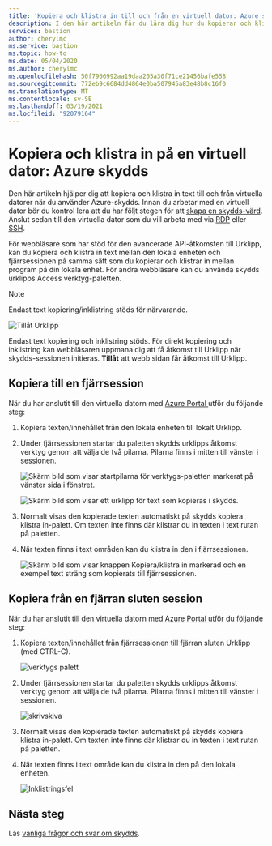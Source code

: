 ```yaml
---
title: 'Kopiera och klistra in till och från en virtuell dator: Azure skydds'
description: I den här artikeln får du lära dig hur du kopierar och klistrar in till och från en virtuell Azure-dator med skydds.
services: bastion
author: cherylmc
ms.service: bastion
ms.topic: how-to
ms.date: 05/04/2020
ms.author: cherylmc
ms.openlocfilehash: 50f7906992aa19daa205a30f71ce21456bafe558
ms.sourcegitcommit: 772eb9c6684dd4864e0ba507945a83e48b8c16f0
ms.translationtype: MT
ms.contentlocale: sv-SE
ms.lasthandoff: 03/19/2021
ms.locfileid: "92079164"
---
```

# <a name="copy-and-paste-to-a-virtual-machine-azure-bastion"></a>Kopiera och klistra in på en virtuell dator: Azure skydds

Den här artikeln hjälper dig att kopiera och klistra in text till och från virtuella datorer när du använder Azure-skydds. Innan du arbetar med en virtuell dator bör du kontrol lera att du har följt stegen för att [skapa en skydds-värd](./tutorial-create-host-portal.md). Anslut sedan till den virtuella dator som du vill arbeta med via [RDP](bastion-connect-vm-rdp.md) eller [SSH](bastion-connect-vm-ssh.md).

För webbläsare som har stöd för den avancerade API-åtkomsten till Urklipp, kan du kopiera och klistra in text mellan den lokala enheten och fjärrsessionen på samma sätt som du kopierar och klistrar in mellan program på din lokala enhet. För andra webbläsare kan du använda skydds urklipps Access verktyg-paletten.

>[!NOTE]
>Endast text kopiering/inklistring stöds för närvarande.
>

   ![Tillåt Urklipp](./media/bastion-vm-manage/allow.png)

Endast text kopiering och inklistring stöds. För direkt kopiering och inklistring kan webbläsaren uppmana dig att få åtkomst till Urklipp när skydds-sessionen initieras. **Tillåt** att webb sidan får åtkomst till Urklipp.

## <a name="copy-to-a-remote-session"></a><a name="to"></a>Kopiera till en fjärrsession

När du har anslutit till den virtuella datorn med [Azure Portal ](https://portal.azure.com)utför du följande steg:

1. Kopiera texten/innehållet från den lokala enheten till lokalt Urklipp.
1. Under fjärrsessionen startar du paletten skydds urklipps åtkomst verktyg genom att välja de två pilarna. Pilarna finns i mitten till vänster i sessionen.

   ![Skärm bild som visar startpilarna för verktygs-paletten markerat på vänster sida i fönstret.](./media/bastion-vm-manage/left.png)

   ![Skärm bild som visar ett urklipp för text som kopieras i skydds.](./media/bastion-vm-manage/clipboard.png)
1. Normalt visas den kopierade texten automatiskt på skydds kopiera klistra in-palett. Om texten inte finns där klistrar du in texten i text rutan på paletten.
1. När texten finns i text områden kan du klistra in den i fjärrsessionen.

   ![Skärm bild som visar knappen Kopiera/klistra in markerad och en exempel text sträng som kopierats till fjärrsessionen.](./media/bastion-vm-manage/local.png)

## <a name="copy-from-a-remote-session"></a><a name="from"></a>Kopiera från en fjärran sluten session

När du har anslutit till den virtuella datorn med [Azure Portal ](https://portal.azure.com)utför du följande steg:

1. Kopiera texten/innehållet från fjärrsessionen till fjärran sluten Urklipp (med CTRL-C).

   ![verktygs palett](./media/bastion-vm-manage/remote.png)
1. Under fjärrsessionen startar du paletten skydds urklipps åtkomst verktyg genom att välja de två pilarna. Pilarna finns i mitten till vänster i sessionen.

   ![skrivskiva](./media/bastion-vm-manage/clipboard2.png)
1. Normalt visas den kopierade texten automatiskt på skydds kopiera klistra in-palett. Om texten inte finns där klistrar du in texten i text rutan på paletten.
1. När texten finns i text område kan du klistra in den på den lokala enheten.

   ![Inklistringsfel](./media/bastion-vm-manage/local2.png)
 
## <a name="next-steps"></a>Nästa steg

Läs [vanliga frågor och svar om skydds](bastion-faq.md).
